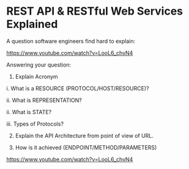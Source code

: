 # REST API & RESTful Web Services Explained

A question software engineers find hard to explain:

https://www.youtube.com/watch?v=LooL6_chvN4 

Answering your question:

1. Explain Acronym

i. What is  a RESOURCE (PROTOCOL/HOST/RESOURCE)?

ii. What is REPRESENTATION?

ii. What is STATE?

iii. Types of Protocols?

2. Explain the API Architecture from point of view of URL. 

3. How is it achieved (ENDPOINT/METHOD/PARAMETERS)

https://www.youtube.com/watch?v=LooL6_chvN4
